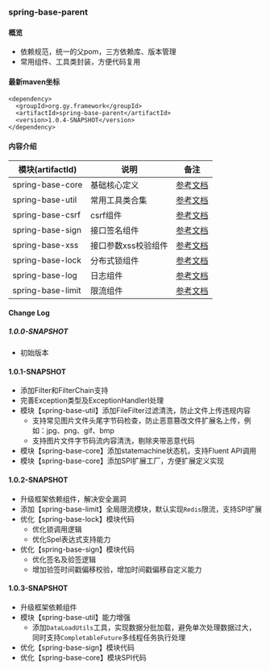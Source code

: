 ### spring-base-parent

#### 概览
- 依赖规范，统一的父pom，三方依赖库、版本管理
- 常用组件、工具类封装，方便代码复用

#### 最新maven坐标
```
<dependency>
  <groupId>org.gy.framework</groupId>
  <artifactId>spring-base-parent</artifactId>
  <version>1.0.4-SNAPSHOT</version>
</dependency>
```

#### 内容介绍
| 模块(artifactId)    | 说明          | 备注                                  |
|-------------------|-------------|-------------------------------------|
| spring-base-core  | 基础核心定义      | [参考文档](spring-base-core/README.md)  |
| spring-base-util  | 常用工具类合集     | [参考文档](spring-base-util/README.md)  |
| spring-base-csrf  | csrf组件      | [参考文档](spring-base-csrf/README.md)  |
| spring-base-sign  | 接口签名组件      | [参考文档](spring-base-sign/README.md)  |
| spring-base-xss   | 接口参数xss校验组件 | [参考文档](spring-base-xss/README.md)   |
| spring-base-lock  | 分布式锁组件      | [参考文档](spring-base-lock/README.md)  |
| spring-base-log   | 日志组件        | [参考文档](spring-base-log/README.md)   |
| spring-base-limit | 限流组件        | [参考文档](spring-base-limit/README.md) |

#### Change Log
##### 1.0.0-SNAPSHOT
- 初始版本

#### 1.0.1-SNAPSHOT
- 添加Filter和FilterChain支持
- 完善Exception类型及ExceptionHandlerI处理
- 模块【spring-base-util】添加FileFilter过滤清洗，防止文件上传违规内容
  - 支持常见图片文件头尾字节码检查，防止恶意篡改文件扩展名上传，例如：jpg、png、gif、bmp
  - 支持图片文件字节码流内容清洗，剔除夹带恶意代码
- 模块【spring-base-core】添加statemachine状态机，支持Fluent API调用
- 模块【spring-base-core】添加SPI扩展工厂，方便扩展定义实现


#### 1.0.2-SNAPSHOT
- 升级框架依赖组件，解决安全漏洞
- 添加【spring-base-limit】全局限流模块，默认实现`Redis`限流，支持SPI扩展
- 优化【spring-base-lock】模块代码
  - 优化锁调用逻辑
  - 优化Spel表达式支持能力
- 优化【spring-base-sign】模块代码
  - 优化签名及验签逻辑
  - 增加验签时间戳偏移校验，增加时间戳偏移自定义能力

#### 1.0.3-SNAPSHOT
- 升级框架依赖组件
- 模块【spring-base-util】能力增强
  - 添加`DataLoadUtils`工具，实现数据分批加载，避免单次处理数据过大，同时支持`CompletableFuture`多线程任务执行处理
- 优化【spring-base-sign】模块代码
- 优化【spring-base-core】模块SPI代码